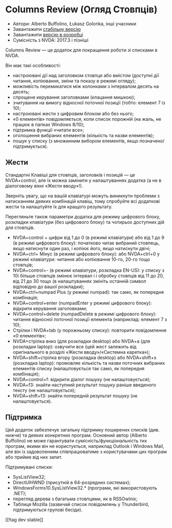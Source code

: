 # Columns Review (Огляд Стовпців) #

* Автори: Alberto Buffolino, Łukasz Golonka, інші учасники
* Завантажити [стабільну версію][stable]
* Завантажити [версію в розробці][dev]
* Сумісність з NVDA: 2017.3 і пізніші

Columns Review — це додаток для покращення роботи зі списками в NVDA.

Він має такі особливості:

* настроювані дії над заголовком стовпця або вмістом (доступні дії читання,
  копіювання, зміни та показу в режимі огляду);
* можливість перемикатися між колонками з інтервалом десять на десять;
* спрощене керування заголовками (клацання мишкою);
* зчитування на вимогу відносної поточної позиції  (тобто: елемент 7 із 10);
* настроювані жести з цифровим блоком або без нього;
* «0 елементів» повідомляється, коли список порожній (на жаль, не працює в
  папках Windows 8/10);
* підтримка функції «читати все»;
* оголошення  вибраних елементів (кількість та назви елементів);
* пошук у списку (з множинним вибором елементів, якщо
  позначено/підтримується).

## Жести

Стандартні Клавіші для стовпців, заголовків і позицій — це NVDA+control, але
їх можна замінити у налаштуваннях додатка (а не в діалоговому вікні «Жести
вводу»!).

Зверніть увагу, що на вашій клавіатурі можуть виникнути проблеми з
натисканням деяких комбінацій клавіш, тому спробуйте всі додаткові жести та
налаштуйте їх для кращого результату.

Перегляньте також параметри додатка для режиму цифрового блоку, розкладки
клавіатури (без цифрового блоку) та чотирьох доступних дій для стовпців.

* NVDA+control + цифри від 1 до 0 (в режимі клавіатури) або від 1 до 9 (в
  режимі цифрового блоку): початково читає вибраний стовпець, якщо натиснути
  один раз, і копіює його, якщо натиснути двічі;
* NVDA+ctrl+ Мінус (в режимі цифрового блоку): або NVDA+ctrl+0 у режимі
  клавіатури: читання або копіювання 10-го, 20-го тощо стовпців;
* NVDA+control+- (в режимі клавіатури, розкладка EN-US): у списку з 10і
  більше стовпців змінює інтервал і і обробку стовпців від 11 до 20, від 21
  до 30 тощо (в налаштуваннях змініть останній символ відповідно до вашої
  розкладки);
* NVDA+ctrl+numpad Plus (у режимі numpad): так само, як попередня
  комбінація;
* NVDA+control+enter (numpadEnter у режимі цифрового блоку): відкрити
  керування заголовками;
* NVDA+control+delete (numpadDelete в режимі цифрового блоку): читання
  відносної поточної позиції елемента (наприклад: елемент 7 з 10);
* Стрілки і  NVDA+tab (у порожньому списку): повторити повідомлення «0
  елементів»;
* NVDA+стрілка вниз (для розкладки desktop) або NVDA+a (для розкладки
  laptop): озвучити все (цей жест залежить від оригінального в розділі
  «Жести вводу»/«Системна каретка»);
* NVDA+shift+стрілка вгору (розкладка desktop) або NVDA+shift+s (розкладка
  laptop): промовляє кількість та назви поточних вибраних елементів списку
  (налаштовується так само, як попередня комбінація);
* NVDA+control+f: відкрити діалог пошуку (не налаштовується);
* NVDA+f3: знайти наступний результат пошуку раніше введеного тексту (не
  налаштовується);
* NVDA+shift+f3: знайти попередній результат пошуку (не налаштовується).

## Підтримка

Цей додаток забезпечує загальну підтримку поширених списків (див. нижче) та
деяких конкретних програм. Основний автор (Alberto Buffolino) не може
гарантувати сумісність/функціональність тих програм, якими він не
користується, наприклад Outlook і Windows Mail, але він із задоволенням
співпрацюватиме з користувачами цих програм або прийме від них запит.

Підтримувані списки:

* SysListView32;
* DirectUIHWND (присутній в 64-розрядних системах);
* WindowsForms10.SysListView32.* (програми, які використовують .NET);
* перегляд дерева з багатьма стовпцями, як в RSSOwlnix;
* Таблиця Mozilla (зазвичай список повідомлень у Thunderbird, підтримуються
  групові бесіди).


[[!tag dev stable]]


[stable]: https://www.nvaccess.org/addonStore/legacy?file=cr

[dev]: https://www.nvaccess.org/addonStore/legacy?file=cr-dev
